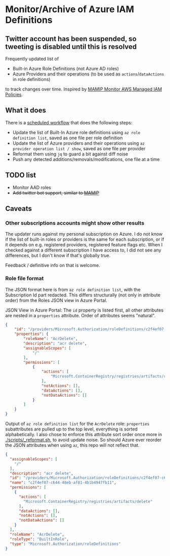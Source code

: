 # Monitor/Archive of Azure IAM Definitions

## Twitter account has been suspended, so tweeting is disabled until this is resolved

Frequently updated list of

- Built-in Azure Role Definitions (not Azure AD roles)
- Azure Providers and their operations (to be used as `actions`/`dataActions` in role definitions)

to track changes over time. Inspired by [MAMIP Monitor AWS Managed IAM Policies](https://github.com/z0ph/MAMIP).

## What it does

There is a [scheduled workflow](.github/workflows/check_azure_updates.yaml) that does the following steps:

- Update the list of Built-In Azure role definitions using `az role definition list`,
  saved as one file per role definition
- Update the list of Azure providers and their operations using `az provider operation list / show`,
  saved as one file per provider
- Reformat them using `jq` to guard a bit against diff noise
- Push any detected additions/removals/modifications, one file at a time

## TODO list

- Monitor AAD roles
- ~~Add twitter bot support, similar to [MAMIP](https://twitter.com/mamip_aws)~~

## Caveats

### Other subscriptions accounts might show other results

The updater runs against my personal subscription on Azure. I do not know if the list of
built-in roles or providers is the same for each subscription, or if it depends on e.g.
registered providers, registered feature flags etc.
When I checked against a different subscription I have access to, I did not see any
differences, but I don't know if that's globally true.

Feedback / definitive info on that is welcome.

### Role file format

The JSON format here is from `az role definition list`, with the Subscription Id part redacted.
This differs structurally (not only in attribute order) from the Roles JSON view in Azure Portal.

JSON View in Azure Portal: The `id` property is listed first, all other attributes are nested
in a `properties` attribute. Order of attributes seems "natural".

```json
{
    "id": "/providers/Microsoft.Authorization/roleDefinitions/c2f4ef07-c644-48eb-af81-4b1b4947fb11",
    "properties": {
        "roleName": "AcrDelete",
        "description": "acr delete",
        "assignableScopes": [
            "/"
        ],
        "permissions": [
            {
                "actions": [
                    "Microsoft.ContainerRegistry/registries/artifacts/delete"
                ],
                "notActions": [],
                "dataActions": [],
                "notDataActions": []
            }
        ]
    }
}
```

Output of `az role definition list` for the `AcrDelete` role: `properties` subattributes are pulled
up to the top level, everything is sorted alphabetically. I also chose to enforce this attribute
sort order once more in [./scripts/_reformat.sh](./scripts/_reformat.sh), to avoid update noise.
So should Azure ever reorder the JSON attributes when using `az`, this repo will not reflect that.

```json
{
  "assignableScopes": [
    "/"
  ],
  "description": "acr delete",
  "id": "/providers/Microsoft.Authorization/roleDefinitions/c2f4ef07-c644-48eb-af81-4b1b4947fb11",
  "name": "c2f4ef07-c644-48eb-af81-4b1b4947fb11",
  "permissions": [
    {
      "actions": [
        "Microsoft.ContainerRegistry/registries/artifacts/delete"
      ],
      "dataActions": [],
      "notActions": [],
      "notDataActions": []
    }
  ],
  "roleName": "AcrDelete",
  "roleType": "BuiltInRole",
  "type": "Microsoft.Authorization/roleDefinitions"
}
```
